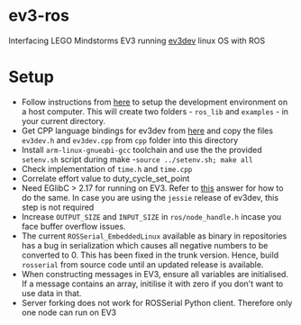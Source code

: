 ev3-ros
=======

Interfacing LEGO Mindstorms EV3 running [ev3dev](https://github.com/ev3dev/ev3dev) linux OS with ROS

Setup
=====
- Follow instructions from [here](http://wiki.ros.org/rosserial_embeddedlinux/GenericInstall) to setup the development environment on a host computer. This will create two folders - `ros_lib` and `examples` - in your current directory.
- Get CPP language bindings for ev3dev from [here](https://github.com/ev3dev/ev3dev-lang) and copy the files `ev3dev.h` and `ev3dev.cpp` from `cpp` folder into this directory
- Install `arm-linux-gnueabi-gcc` toolchain and use the the provided `setenv.sh` script during make
-`source ../setenv.sh; make all`
- Check implementation of `time.h` and `time.cpp`
- Correlate effort value to duty_cycle_set_point
- Need EGlibC > 2.17 for running on EV3. Refer to [this](http://stackoverflow.com/questions/10863613/how-to-upgrade-glibc-from-version-2-13-to-2-15-on-debian) answer for how to do the same. In case you are using the `jessie` release of ev3dev, this step is not required
- Increase `OUTPUT_SIZE` and `INPUT_SIZE` in `ros/node_handle.h` incase you face buffer overflow issues.
- The current `ROSSerial_EmbeddedLinux` available as binary in repositories has a bug in serialization which causes all negative numbers to be converted to 0. This has been fixed in the trunk version. Hence, build `rosserial` from source code until an updated release is available.
- When constructing messages in EV3, ensure all variables are initialised. If a message contains an array, initilise it with zero if you don't want to use data in that.
- Server forking does not work for ROSSerial Python client. Therefore only one node can run on EV3